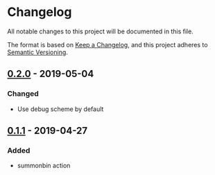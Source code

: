 # Changelog
All notable changes to this project will be documented in this file.

The format is based on [Keep a Changelog](https://keepachangelog.com/en/1.0.0/),
and this project adheres to [Semantic Versioning](https://semver.org/spec/v2.0.0.html).

## [0.2.0] - 2019-05-04
### Changed
- Use debug scheme by default

## [0.1.1] - 2019-04-27
### Added
- summonbin action

[0.2.0]: https://github.com/summonbin/fastlane-plugin-summonbin/compare/0.1.1...0.2.0
[0.1.1]: https://github.com/summonbin/fastlane-plugin-summonbin/releases/tag/0.1.1
